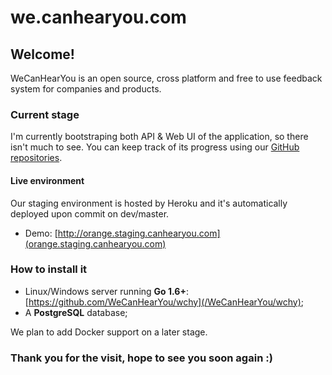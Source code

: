 # we.canhearyou.com

## Welcome! 

WeCanHearYou is an open source, cross platform and free to use feedback system for companies and products.

### Current stage

I'm currently bootstraping both API & Web UI of the application, so there isn't much to see. You can keep track of its progress using our [GitHub repositories](https://github.com/WeCanHearYou).

#### Live environment

Our staging environment is hosted by Heroku and it's automatically deployed upon commit on dev/master.

- Demo: [http://orange.staging.canhearyou.com](orange.staging.canhearyou.com)

### How to install it

- Linux/Windows server running **Go 1.6+**: [https://github.com/WeCanHearYou/wchy](/WeCanHearYou/wchy);
- A **PostgreSQL** database;

We plan to add Docker support on a later stage.

### Thank you for the visit, hope to see you soon again :)
